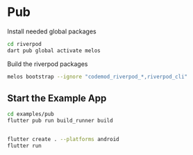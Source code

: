 # Pub

Install needed global packages

```bash
cd riverpod
dart pub global activate melos
```

Build the riverpod packages

```bash
melos bootstrap --ignore "codemod_riverpod_*,riverpod_cli" 
```

## Start the Example App

```bash
cd examples/pub
flutter pub run build_runner build


flutter create . --platforms android
flutter run
```
